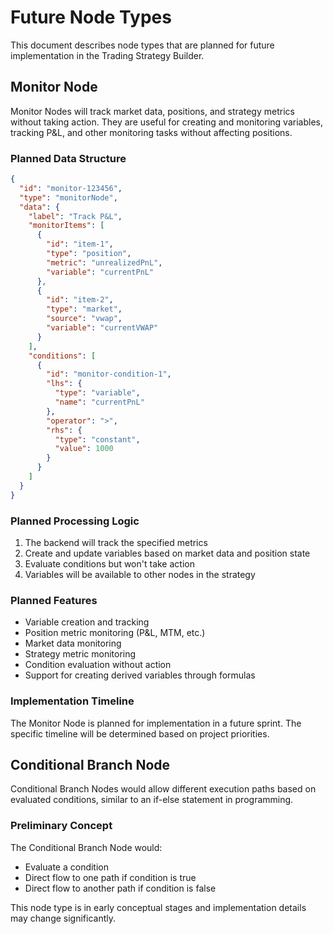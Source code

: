 
# Future Node Types

This document describes node types that are planned for future implementation in the Trading Strategy Builder.

## Monitor Node

Monitor Nodes will track market data, positions, and strategy metrics without taking action. They are useful for creating and monitoring variables, tracking P&L, and other monitoring tasks without affecting positions.

### Planned Data Structure
```json
{
  "id": "monitor-123456",
  "type": "monitorNode",
  "data": {
    "label": "Track P&L",
    "monitorItems": [
      {
        "id": "item-1",
        "type": "position",
        "metric": "unrealizedPnL",
        "variable": "currentPnL"
      },
      {
        "id": "item-2",
        "type": "market",
        "source": "vwap",
        "variable": "currentVWAP"
      }
    ],
    "conditions": [
      {
        "id": "monitor-condition-1",
        "lhs": {
          "type": "variable",
          "name": "currentPnL"
        },
        "operator": ">",
        "rhs": {
          "type": "constant",
          "value": 1000
        }
      }
    ]
  }
}
```

### Planned Processing Logic
1. The backend will track the specified metrics
2. Create and update variables based on market data and position state
3. Evaluate conditions but won't take action
4. Variables will be available to other nodes in the strategy

### Planned Features
- Variable creation and tracking
- Position metric monitoring (P&L, MTM, etc.)
- Market data monitoring
- Strategy metric monitoring
- Condition evaluation without action
- Support for creating derived variables through formulas

### Implementation Timeline
The Monitor Node is planned for implementation in a future sprint. The specific timeline will be determined based on project priorities.

## Conditional Branch Node

Conditional Branch Nodes would allow different execution paths based on evaluated conditions, similar to an if-else statement in programming.

### Preliminary Concept
The Conditional Branch Node would:
- Evaluate a condition
- Direct flow to one path if condition is true
- Direct flow to another path if condition is false

This node type is in early conceptual stages and implementation details may change significantly.
